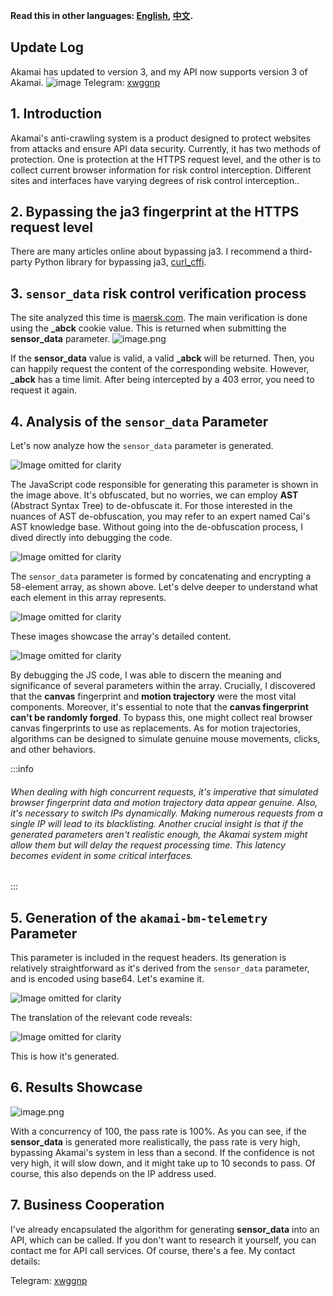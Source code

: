 **Read this in other languages: [English](README-EN.md), [中文](README-ZH.md).**

## Update Log
Akamai has updated to version 3, and my API now supports version 3 of Akamai.
![image](https://github.com/user-attachments/assets/f3ec6f56-9bbd-4528-b082-7a3fc538925d)
Telegram: [xwggnp](https://t.me/xwggnp) 

## 1. Introduction
Akamai's anti-crawling system is a product designed to protect websites from attacks and ensure API data security. Currently, it has two methods of protection. One is protection at the HTTPS request level, and the other is to collect current browser information for risk control interception. Different sites and interfaces have varying degrees of risk control interception..

## 2. Bypassing the ja3 fingerprint at the HTTPS request level
There are many articles online about bypassing ja3. I recommend a third-party Python library for bypassing ja3, [curl_cffi](https://github.com/yifeikong/curl_cffi).

## 3. `sensor_data` risk control verification process
The site analyzed this time is [maersk.com](https://www.maersk.com/). The main verification is done using the **_abck** cookie value. This is returned when submitting the **sensor_data** parameter.
![image.png](https://cdn.nlark.com/yuque/0/2023/png/34896050/1685808309127-afadf7a0-2646-4760-8243-6dcb9981a205.png#averageHue=%23777d85&clientId=ud24bafdf-8053-4&from=paste&height=528&id=u7a468abe&originHeight=1056&originWidth=2280&originalType=binary&ratio=2&rotation=0&showTitle=false&size=772599&status=done&style=none&taskId=u18ace2ff-0f00-4f4f-9341-e06ff92d2f1&title=&width=1140)

If the **sensor_data** value is valid, a valid **_abck** will be returned. Then, you can happily request the content of the corresponding website. However, **_abck** has a time limit. After being intercepted by a 403 error, you need to request it again.

## 4. Analysis of the `sensor_data` Parameter

Let's now analyze how the `sensor_data` parameter is generated.

![Image omitted for clarity](https://cdn.nlark.com/yuque/0/2023/png/34896050/1685808732764-3bfa0b39-494c-4465-ad1f-fa60d81ab428.png)

The JavaScript code responsible for generating this parameter is shown in the image above. It's obfuscated, but no worries, we can employ **AST** (Abstract Syntax Tree) to de-obfuscate it. For those interested in the nuances of AST de-obfuscation, you may refer to an expert named Cai's AST knowledge base. Without going into the de-obfuscation process, I dived directly into debugging the code.

![Image omitted for clarity](https://cdn.nlark.com/yuque/0/2023/png/34896050/1685808967444-dff2a27e-b378-44b8-b956-ec6a54f2518b.png)

The `sensor_data` parameter is formed by concatenating and encrypting a 58-element array, as shown above. Let's delve deeper to understand what each element in this array represents.

![Image omitted for clarity](https://cdn.nlark.com/yuque/0/2023/png/34896050/1685809243314-a6ab8099-112f-4ccb-a729-f912bcc393fd.png)

These images showcase the array's detailed content. 

![Image omitted for clarity](https://cdn.nlark.com/yuque/0/2023/png/34896050/1685809090261-e3dff937-bc1c-4935-a77f-9dfded1fda03.png)

By debugging the JS code, I was able to discern the meaning and significance of several parameters within the array. Crucially, I discovered that the **canvas** fingerprint and **motion trajectory** were the most vital components. Moreover, it's essential to note that the **canvas fingerprint can't be randomly forged**. To bypass this, one might collect real browser canvas fingerprints to use as replacements. As for motion trajectories, algorithms can be designed to simulate genuine mouse movements, clicks, and other behaviors.

:::info
###### When dealing with high concurrent requests, it's imperative that simulated browser fingerprint data and motion trajectory data appear genuine. Also, it's necessary to switch IPs dynamically. Making numerous requests from a single IP will lead to its blacklisting. Another crucial insight is that if the generated parameters aren't realistic enough, the Akamai system might allow them but will delay the request processing time. This latency becomes evident in some critical interfaces.
:::

## 5. Generation of the `akamai-bm-telemetry` Parameter

This parameter is included in the request headers. Its generation is relatively straightforward as it's derived from the `sensor_data` parameter, and is encoded using base64. Let's examine it.

![Image omitted for clarity](https://cdn.nlark.com/yuque/0/2023/png/34896050/1685810544615-ef1ab010-6d7b-4375-ad49-509d6c38acff.png)

The translation of the relevant code reveals:

![Image omitted for clarity](https://cdn.nlark.com/yuque/0/2023/png/34896050/1685810585928-04c403de-2bc8-496f-a9b5-064bfa8db473.png)

This is how it's generated.

## 6. Results Showcase
![image.png](https://cdn.nlark.com/yuque/0/2023/png/34896050/1685810646236-8a658740-246d-4f1d-98de-85cbf3f66e95.png#averageHue=%234b4949&clientId=ud24bafdf-8053-4&from=paste&height=934&id=u7dc07597&originHeight=1868&originWidth=1806&originalType=binary&ratio=2&rotation=0&showTitle=false&size=1297220&status=done&style=none&taskId=u2aa30fa7-2e49-48e3-a3d3-00c27a36c85&title=&width=903)

With a concurrency of 100, the pass rate is 100%. As you can see, if the **sensor_data** is generated more realistically, the pass rate is very high, bypassing Akamai's system in less than a second. If the confidence is not very high, it will slow down, and it might take up to 10 seconds to pass. Of course, this also depends on the IP address used.

## 7. Business Cooperation
I've already encapsulated the algorithm for generating **sensor_data** into an API, which can be called. If you don't want to research it yourself, you can contact me for API call services. Of course, there's a fee.
My contact details:


Telegram: [xwggnp](https://t.me/xwggnp) 


